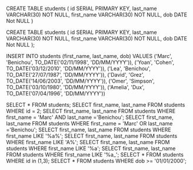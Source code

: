 CREATE TABLE students (
	id SERIAL PRIMARY KEY,
	last_name VARCHAR(30) NOT NULL,
	first_name VARCHAR(30) NOT NULL,
	dob DATE Not NULL
)

CREATE TABLE students (
	id SERIAL PRIMARY KEY,
	last_name VARCHAR(30) NOT NULL,
	first_name VARCHAR(30) NOT NULL,
	dob DATE Not NULL
);

INSERT INTO students (first_name, last_name, dob)
VALUES 
('Marc', 'Benichou', TO_DATE('02/11/1998', 'DD/MM/YYYY')),
('Yoan', 'Cohen', TO_DATE('03/12/2010', 'DD/MM/YYYY')),
('Lea',	'Benichou',	TO_DATE('27/07/1987', 'DD/MM/YYYY')),
('David', 'Grez', TO_DATE('14/06/2003', 'DD/MM/YYYY')),
('Omer', 'Simpson', TO_DATE('03/10/1980', 'DD/MM/YYYY')),
('Amelia', 'Dux', TO_DATE('07/04/1996', 'DD/MM/YYYY'))


SELECT * FROM students;
SELECT first_name, last_name FROM students WHERE id = 2;
SELECT first_name, last_name FROM students WHERE first_name = 'Marc' AND last_name ='Benichou';
SELECT first_name, last_name FROM students WHERE first_name = 'Marc' OR last_name ='Benichou';
SELECT first_name, last_name FROM students WHERE first_name LIKE '%a%';
SELECT first_name, last_name FROM students WHERE first_name LIKE 'A%';
SELECT first_name, last_name FROM students WHERE first_name LIKE '%a';
SELECT first_name, last_name FROM students WHERE first_name LIKE '%a_';
SELECT * FROM students WHERE id in (1,3);
SELECT * FROM students WHERE dob >= '01/01/2000';


